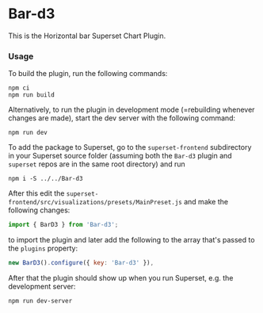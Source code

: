 # Bar-d3

This is the Horizontal bar Superset Chart Plugin.

### Usage

To build the plugin, run the following commands:

```
npm ci
npm run build
```

Alternatively, to run the plugin in development mode (=rebuilding whenever changes are made), start the dev server with the following command:

```
npm run dev
```

To add the package to Superset, go to the `superset-frontend` subdirectory in your Superset source folder (assuming both the `Bar-d3` plugin and `superset` repos are in the same root directory) and run
```
npm i -S ../../Bar-d3
```

After this edit the `superset-frontend/src/visualizations/presets/MainPreset.js` and make the following changes:

```js
import { BarD3 } from 'Bar-d3';
```

to import the plugin and later add the following to the array that's passed to the `plugins` property:
```js
new BarD3().configure({ key: 'Bar-d3' }),
```

After that the plugin should show up when you run Superset, e.g. the development server:

```
npm run dev-server
```

